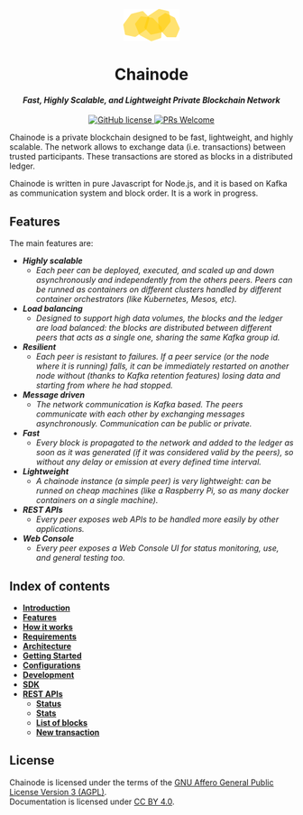 <p align="center">
  <a href="https://github.com/davidemiceli/chainode" target="_blank" rel="noopener noreferrer">
    <img src="img/logo.png" alt="Chainode logo">
  </a>
</p>
<h1 align="center">Chainode</h1>

<h4 align="center"><em>Fast, Highly Scalable, and Lightweight Private Blockchain Network</em></h4>

<p align="center">
  <a href="https://github.com/davidemiceli/chainode/blob/master/LICENSE" target="_blank" rel="noopener noreferrer">
    <img src="https://img.shields.io/badge/License-AGPL%20v3-blue.svg" alt="GitHub license">
  </a>
  <a href="https://github.com/davidemiceli/chainode/pulls" target="_blank" rel="noopener noreferrer">
    <img src="https://img.shields.io/badge/PRs-welcome-brightgreen.svg" alt="PRs Welcome">
  </a>
</p>

Chainode is a private blockchain designed to be fast, lightweight, and highly scalable. The network allows to exchange data (i.e. transactions) between trusted participants. These transactions are stored as blocks in a distributed ledger.

Chainode is written in pure Javascript for Node.js, and it is based on Kafka as communication system and block order. It is a work in progress.

## Features

The main features are:

- _**Highly scalable**_
  - *Each peer can be deployed, executed, and scaled up and down asynchronously and independently from the others peers. Peers can be runned as containers on different clusters handled by different container orchestrators (like Kubernetes, Mesos, etc).*
- _**Load balancing**_
  - *Designed to support high data volumes, the blocks and the ledger are load balanced: the blocks are distributed between different peers that acts as a single one, sharing the same Kafka group id.*
- _**Resilient**_
  - *Each peer is resistant to failures. If a peer service (or the node where it is running) falls, it can be immediately restarted on another node without (thanks to Kafka retention features) losing data and starting from where he had stopped.*
- _**Message driven**_
  - *The network communication is Kafka based. The peers communicate with each other by exchanging messages asynchronously. Communication can be public or private.*
- _**Fast**_
  - *Every block is propagated to the network and added to the ledger as soon as it was generated (if it was considered valid by the peers), so without any delay or emission at every defined time interval.*
- _**Lightweight**_
  - *A chainode instance (a simple peer) is very lightweight: can be runned on cheap machines (like a Raspberry Pi, so as many docker containers on a single machine).*
- _**REST APIs**_
  - *Every peer exposes web APIs to be handled more easily by other applications.*
- _**Web Console**_
  - *Every peer exposes a Web Console UI for status monitoring, use, and general testing too.*

## Index of contents

- [**Introduction**](https://github.com/davidemiceli/chainode/wiki)
- [**Features**](https://github.com/davidemiceli/chainode/wiki/Features)
- [**How it works**](https://github.com/davidemiceli/chainode/wiki/HowItWorks)
- [**Requirements**](https://github.com/davidemiceli/chainode/wiki/Requirements)
- [**Architecture**](https://github.com/davidemiceli/chainode/wiki/Architecture) 
- [**Getting Started**](https://github.com/davidemiceli/chainode/wiki/GettingStarted) 
- [**Configurations**](https://github.com/davidemiceli/chainode/wiki/Configurations)
- [**Development**](https://github.com/davidemiceli/chainode/wiki/Development)
- [**SDK**](https://github.com/davidemiceli/chainode/wiki/SDK)
- [**REST APIs**](https://github.com/davidemiceli/chainode/wiki/RestApis)
  - [**Status**](https://github.com/davidemiceli/chainode/wiki/RestApis-Status)
  - [**Stats**](https://github.com/davidemiceli/chainode/wiki/RestApis-Stats)
  - [**List of blocks**](https://github.com/davidemiceli/chainode/wiki/RestApis-ListOfBlocks)
  - [**New transaction**](https://github.com/davidemiceli/chainode/wiki/RestApis-NewTransaction)

## License

Chainode is licensed under the terms of the [GNU Affero General Public License Version 3 (AGPL)](LICENSE).  
Documentation is licensed under [CC BY 4.0](http://creativecommons.org/licenses/by/4.0/).

